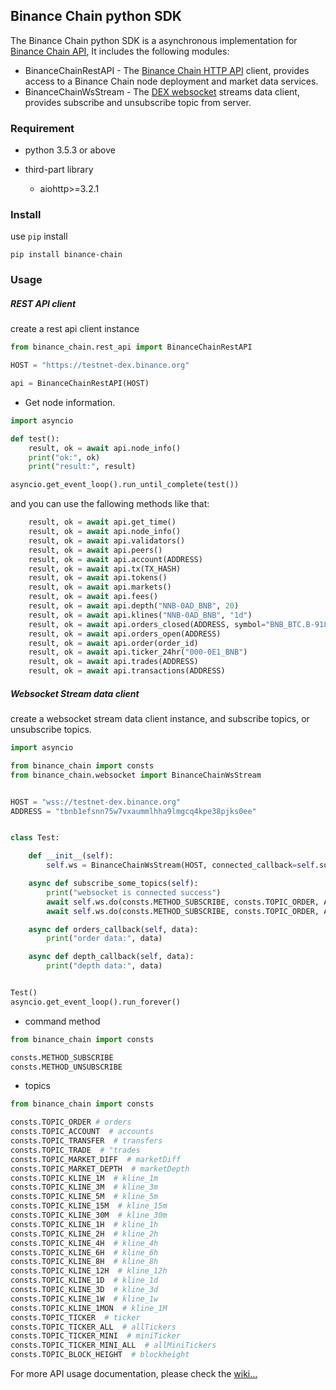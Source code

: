 
## Binance Chain python SDK
The Binance Chain python SDK is a asynchronous implementation for [Binance Chain API](https://binance-chain.github.io/index.html),
It includes the following modules:

- BinanceChainRestAPI - The [Binance Chain HTTP API](https://binance-chain.github.io/api-reference/dex-api/paths.html) client, provides access to a Binance Chain node deployment and market data services.
- BinanceChainWsStream - The [DEX websocket](https://binance-chain.github.io/api-reference/dex-api/ws-connection.html) streams data client, provides subscribe and unsubscribe topic from server.


### Requirement

- python 3.5.3 or above

- third-part library
	- aiohttp>=3.2.1


### Install
use `pip` install 
```text
pip install binance-chain
```

### Usage

##### REST API client

create a rest api client instance
```python
from binance_chain.rest_api import BinanceChainRestAPI

HOST = "https://testnet-dex.binance.org"

api = BinanceChainRestAPI(HOST)
```

- Get node information.
```python
import asyncio

def test():
    result, ok = await api.node_info()
    print("ok:", ok)
    print("result:", result)

asyncio.get_event_loop().run_until_complete(test())
```

and you can use the fallowing methods like that:
```python
    result, ok = await api.get_time()
    result, ok = await api.node_info()
    result, ok = await api.validators()
    result, ok = await api.peers()
    result, ok = await api.account(ADDRESS)
    result, ok = await api.tx(TX_HASH)
    result, ok = await api.tokens()
    result, ok = await api.markets()
    result, ok = await api.fees()
    result, ok = await api.depth("NNB-0AD_BNB", 20)
    result, ok = await api.klines("NNB-0AD_BNB", "1d")
    result, ok = await api.orders_closed(ADDRESS, symbol="BNB_BTC.B-918")
    result, ok = await api.orders_open(ADDRESS)
    result, ok = await api.order(order_id)
    result, ok = await api.ticker_24hr("000-0E1_BNB")
    result, ok = await api.trades(ADDRESS)
    result, ok = await api.transactions(ADDRESS)
```


##### Websocket Stream data client

create a websocket stream data client instance, and subscribe topics, or unsubscribe topics.
```python
import asyncio

from binance_chain import consts
from binance_chain.websocket import BinanceChainWsStream


HOST = "wss://testnet-dex.binance.org"
ADDRESS = "tbnb1efsnn75w7vxaummlhha9lmgcq4kpe38pjks0ee"


class Test:

    def __init__(self):
        self.ws = BinanceChainWsStream(HOST, connected_callback=self.subscribe_some_topics)

    async def subscribe_some_topics(self):
        print("websocket is connected success")
        await self.ws.do(consts.METHOD_SUBSCRIBE, consts.TOPIC_ORDER, ADDRESS, callback=self.orders_callback)
        await self.ws.do(consts.METHOD_SUBSCRIBE, consts.TOPIC_ORDER, ADDRESS, callback=self.depth_callback)

    async def orders_callback(self, data):
        print("order data:", data)

    async def depth_callback(self, data):
        print("depth data:", data)


Test()
asyncio.get_event_loop().run_forever()
```

- command method
```python
from binance_chain import consts

consts.METHOD_SUBSCRIBE
consts.METHOD_UNSUBSCRIBE
```

- topics
```python
from binance_chain import consts

consts.TOPIC_ORDER # orders
consts.TOPIC_ACCOUNT  # accounts
consts.TOPIC_TRANSFER  # transfers
consts.TOPIC_TRADE  # "trades
consts.TOPIC_MARKET_DIFF  # marketDiff
consts.TOPIC_MARKET_DEPTH  # marketDepth
consts.TOPIC_KLINE_1M  # kline_1m
consts.TOPIC_KLINE_3M  # kline_3m
consts.TOPIC_KLINE_5M  # kline_5m
consts.TOPIC_KLINE_15M  # kline_15m
consts.TOPIC_KLINE_30M  # kline_30m
consts.TOPIC_KLINE_1H  # kline_1h
consts.TOPIC_KLINE_2H  # kline_2h
consts.TOPIC_KLINE_4H  # kline_4h
consts.TOPIC_KLINE_6H  # kline_6h
consts.TOPIC_KLINE_8H  # kline_8h
consts.TOPIC_KLINE_12H  # kline_12h
consts.TOPIC_KLINE_1D  # kline_1d
consts.TOPIC_KLINE_3D  # kline_3d
consts.TOPIC_KLINE_1W  # kline_1w
consts.TOPIC_KLINE_1MON  # kline_1M
consts.TOPIC_TICKER  # ticker
consts.TOPIC_TICKER_ALL  # allTickers
consts.TOPIC_TICKER_MINI  # miniTicker
consts.TOPIC_TICKER_MINI_ALL  # allMiniTickers
consts.TOPIC_BLOCK_HEIGHT  # blockheight
```


For more API usage documentation, please check the [wiki...](https://binance-chain.github.io/index.html)
